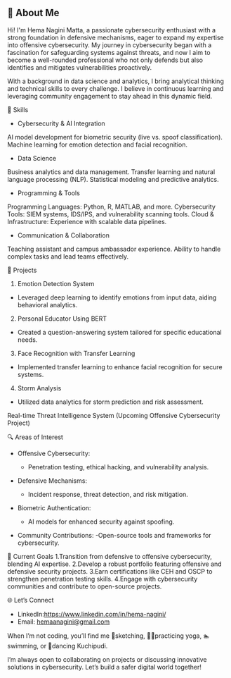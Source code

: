 ## 👋 About Me
Hi! I'm Hema Nagini Matta, a passionate cybersecurity enthusiast with a strong foundation in defensive mechanisms, eager to expand my expertise into offensive cybersecurity. My journey in cybersecurity began with a fascination for safeguarding systems against threats, and now I aim to become a well-rounded professional who not only defends but also identifies and mitigates vulnerabilities proactively.

With a background in data science and analytics, I bring analytical thinking and technical skills to every challenge. I believe in continuous learning and leveraging community engagement to stay ahead in this dynamic field.




💼 Skills
- Cybersecurity & AI Integration

AI model development for biometric security (live vs. spoof classification).
Machine learning for emotion detection and facial recognition.

- Data Science

Business analytics and data management.
Transfer learning and natural language processing (NLP).
Statistical modeling and predictive analytics.

- Programming & Tools

Programming Languages: Python, R, MATLAB, and more.
Cybersecurity Tools: SIEM systems, IDS/IPS, and vulnerability scanning tools.
Cloud & Infrastructure: Experience with scalable data pipelines.

- Communication & Collaboration

Teaching assistant and campus ambassador experience.
Ability to handle complex tasks and lead teams effectively.




🌟 Projects
1. Emotion Detection System

- Leveraged deep learning to identify emotions from input data, aiding behavioral analytics.

2. Personal Educator Using BERT

- Created a question-answering system tailored for specific educational needs.

3. Face Recognition with Transfer Learning

- Implemented transfer learning to enhance facial recognition for secure systems.

4. Storm Analysis

- Utilized data analytics for storm prediction and risk assessment.


Real-time Threat Intelligence System (Upcoming Offensive Cybersecurity Project)




🔍 Areas of Interest

- Offensive Cybersecurity:
  - Penetration testing, ethical hacking, and vulnerability analysis.

- Defensive Mechanisms:
  - Incident response, threat detection, and risk mitigation.

- Biometric Authentication:
  - AI models for enhanced security against spoofing.

- Community Contributions:
  -Open-source tools and frameworks for cybersecurity.




🎯 Current Goals
1.Transition from defensive to offensive cybersecurity, blending AI expertise.
2.Develop a robust portfolio featuring offensive and defensive security projects.
3.Earn certifications like CEH and OSCP to strengthen penetration testing skills.
4.Engage with cybersecurity communities and contribute to open-source projects.




🌐 Let’s Connect

- LinkedIn:https://www.linkedin.com/in/hema-nagini/
- Email: hemaanagini@gmail.com



When I’m not coding, you’ll find me 🎨sketching, 🧘‍♀️practicing yoga, 🏊swimming, or 💃dancing Kuchipudi.





I’m always open to collaborating on projects or discussing innovative solutions in cybersecurity. Let’s build a safer digital world together!


